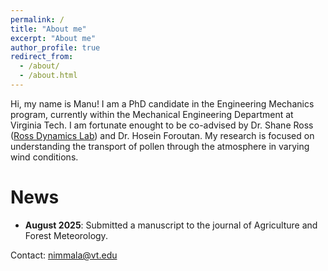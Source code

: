 ```yaml
---
permalink: /
title: "About me"
excerpt: "About me"
author_profile: true
redirect_from: 
  - /about/
  - /about.html
---
```


Hi, my name is Manu! I am a PhD candidate in the Engineering Mechanics program, currently within the Mechanical Engineering Department at Virginia Tech. I am fortunate enought to be co-advised by Dr. Shane Ross ([Ross Dynamics Lab](https://ross.aoe.vt.edu)) and Dr. Hosein Foroutan. My research is focused on understanding the transport of pollen through the atmosphere in varying wind conditions. 

News
======
* **August 2025**: Submitted a manuscript to the journal of Agriculture and Forest Meteorology. 

Contact: nimmala@vt.edu
